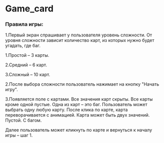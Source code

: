 # Game_card

### Правила игры:
1.Первый экран спрашивает у пользователя уровень сложности. 
От уровня сложности зависит количество карт, из которых нужно будет угадать, где баг.

1.Простой – 3 карты.

2.Средний – 6 карт.

3.Сложный – 10 карт.

2.После выбора сложности пользователь нажимает на кнопку "Начать игру".

3.Появляется поле с картами. Все значения карт скрыты. Все карты кроме одной пустые. Одна из карт – это баг.
Пользователь может выбрать одну любую карту.
После клика по карте, карта переворачивается с анимацией.
Карта может быть двух значений.
Пустой.
С багом.

 Далее пользователь может кликнуть по карте и вернуться к началу игры – шаг 1.
